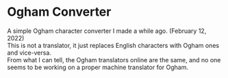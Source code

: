 # Ogham Converter

A simple Ogham character converter I made a while ago. (‎February ‎12, ‎2022)  
This is not a translator, it just replaces English characters with Ogham ones and vice-versa.  
From what I can tell, the Ogham translators online are the same, and no one seems to be working on a proper machine translator for Ogham.
